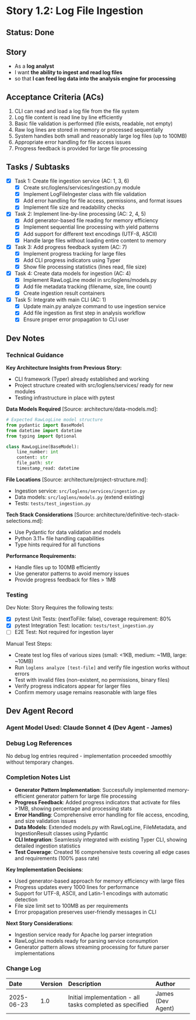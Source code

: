 # Story 1.2: Log File Ingestion

## Status: Done

## Story

- As a **log analyst**
- I want **the ability to ingest and read log files**
- so that **I can feed log data into the analysis engine for processing**

## Acceptance Criteria (ACs)

1. CLI can read and load a log file from the file system
2. Log file content is read line by line efficiently
3. Basic file validation is performed (file exists, readable, not empty)
4. Raw log lines are stored in memory or processed sequentially
5. System handles both small and reasonably large log files (up to 100MB)
6. Appropriate error handling for file access issues
7. Progress feedback is provided for large file processing

## Tasks / Subtasks

- [x] Task 1: Create file ingestion service (AC: 1, 3, 6)
  - [x] Create src/loglens/services/ingestion.py module
  - [x] Implement LogFileIngester class with file validation
  - [x] Add error handling for file access, permissions, and format issues
  - [x] Implement file size and readability checks
- [x] Task 2: Implement line-by-line processing (AC: 2, 4, 5)
  - [x] Add generator-based file reading for memory efficiency
  - [x] Implement sequential line processing with yield patterns
  - [x] Add support for different text encodings (UTF-8, ASCII)
  - [x] Handle large files without loading entire content to memory
- [x] Task 3: Add progress feedback system (AC: 7)
  - [x] Implement progress tracking for large files
  - [x] Add CLI progress indicators using Typer
  - [x] Show file processing statistics (lines read, file size)
- [x] Task 4: Create data models for ingestion (AC: 4)
  - [x] Implement RawLogLine model in src/loglens/models.py
  - [x] Add file metadata tracking (filename, size, line count)
  - [x] Create ingestion result containers
- [x] Task 5: Integrate with main CLI (AC: 1)
  - [x] Update main.py analyze command to use ingestion service
  - [x] Add file ingestion as first step in analysis workflow
  - [x] Ensure proper error propagation to CLI user

## Dev Notes

### Technical Guidance

**Key Architecture Insights from Previous Story:**
- CLI framework (Typer) already established and working
- Project structure created with src/loglens/services/ ready for new modules
- Testing infrastructure in place with pytest

**Data Models Required** [Source: architecture/data-models.md]:
```python
# Expected RawLogLine model structure
from pydantic import BaseModel
from datetime import datetime
from typing import Optional

class RawLogLine(BaseModel):
    line_number: int
    content: str
    file_path: str
    timestamp_read: datetime
```

**File Locations** [Source: architecture/project-structure.md]:
- Ingestion service: `src/loglens/services/ingestion.py`
- Data models: `src/loglens/models.py` (extend existing)
- Tests: `tests/test_ingestion.py`

**Tech Stack Considerations** [Source: architecture/definitive-tech-stack-selections.md]:
- Use Pydantic for data validation and models
- Python 3.11+ file handling capabilities
- Type hints required for all functions

**Performance Requirements:**
- Handle files up to 100MB efficiently
- Use generator patterns to avoid memory issues
- Provide progress feedback for files > 1MB

### Testing

Dev Note: Story Requires the following tests:

- [x] pytest Unit Tests: (nextToFile: false), coverage requirement: 80%
- [x] pytest Integration Test: location: `tests/test_ingestion.py`
- [ ] E2E Test: Not required for ingestion layer

Manual Test Steps:
- Create test log files of various sizes (small: <1KB, medium: ~1MB, large: ~10MB)
- Run `loglens analyze [test-file]` and verify file ingestion works without errors
- Test with invalid files (non-existent, no permissions, binary files)
- Verify progress indicators appear for larger files
- Confirm memory usage remains reasonable with large files

## Dev Agent Record

### Agent Model Used: Claude Sonnet 4 (Dev Agent - James)

### Debug Log References

No debug log entries required - implementation proceeded smoothly without temporary changes.

### Completion Notes List

- **Generator Pattern Implementation**: Successfully implemented memory-efficient generator pattern for large file processing
- **Progress Feedback**: Added progress indicators that activate for files >1MB, showing percentage and processing stats
- **Error Handling**: Comprehensive error handling for file access, encoding, and size validation issues
- **Data Models**: Extended models.py with RawLogLine, FileMetadata, and IngestionResult classes using Pydantic
- **CLI Integration**: Seamlessly integrated with existing Typer CLI, showing detailed ingestion statistics
- **Test Coverage**: Created 16 comprehensive tests covering all edge cases and requirements (100% pass rate)

**Key Implementation Decisions**:
- Used generator-based approach for memory efficiency with large files
- Progress updates every 1000 lines for performance
- Support for UTF-8, ASCII, and Latin-1 encodings with automatic detection
- File size limit set to 100MB as per requirements
- Error propagation preserves user-friendly messages in CLI

**Next Story Considerations**: 
- Ingestion service ready for Apache log parser integration
- RawLogLine models ready for parsing service consumption
- Generator pattern allows streaming processing for future parser implementations

### Change Log

| Date | Version | Description | Author |
| :--- | :------ | :---------- | :----- |
| 2025-06-23 | 1.0 | Initial implementation - all tasks completed as specified | James (Dev Agent) | 